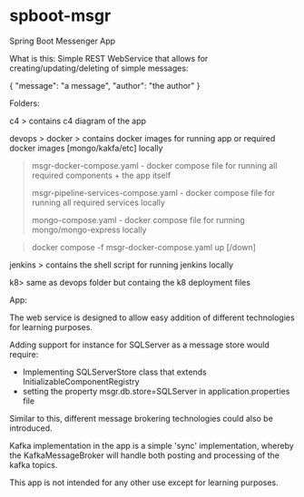 # spboot-msgr
Spring Boot Messenger App

What is this:
Simple REST WebService that allows for creating/updating/deleting of simple messages:

{
   "message": "a message",
   "author": "the author"
}

Folders:

c4 > contains c4 diagram of the app

devops > docker > contains docker images for running app or required docker images [mongo/kakfa/etc] locally

  > msgr-docker-compose.yaml - docker compose file for running all required components + the app itself
  > 
  > msgr-pipeline-services-compose.yaml - docker compose file for running all required services locally
  > 
  > mongo-compose.yaml - docker compose file for running mongo/mongo-express locally

  > docker compose -f msgr-docker-compose.yaml up [/down] 

jenkins > contains the shell script for running jenkins locally  

k8> same as devops folder but containg the k8 deployment files

App:

The web service is designed to allow easy addition of different technologies for learning purposes.

Adding support for instance for SQLServer as a message store would require:
  * Implementing SQLServerStore class that extends InitializableComponentRegistry<IMessageStore>
  * setting the property msgr.db.store=SQLServer in application.properties file

Similar to this, different message brokering technologies could also be introduced.

Kafka implementation in the app is a simple 'sync' implementation, whereby the KafkaMessageBroker will handle both posting
and processing of the kafka topics.

This app is not intended for any other use except for learning purposes.
